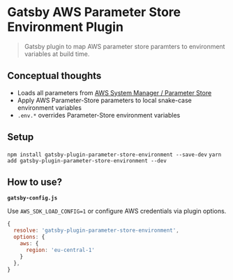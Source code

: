 # Gatsby AWS Parameter Store Environment Plugin

> Gatsby plugin to map AWS parameter store paramters to environment variables at build time.

## Conceptual thoughts

- Loads all parameters from [AWS System Manager / Parameter Store](https://aws.amazon.com/de/systems-manager/features/)
- Apply AWS Parameter-Store parameters to local snake-case environment variables
- `.env.*` overrides Parameter-Store environment variables

## Setup

`npm install gatsby-plugin-parameter-store-environment --save-dev`
`yarn add gatsby-plugin-parameter-store-environment --dev`

## How to use?

**`gatsby-config.js`**

Use `AWS_SDK_LOAD_CONFIG=1` or configure AWS credentials via plugin options.

```javascript
{
  resolve: 'gatsby-plugin-parameter-store-environment',
  options: {
    aws: {
      region: 'eu-central-1'
    }
  },
}
```
